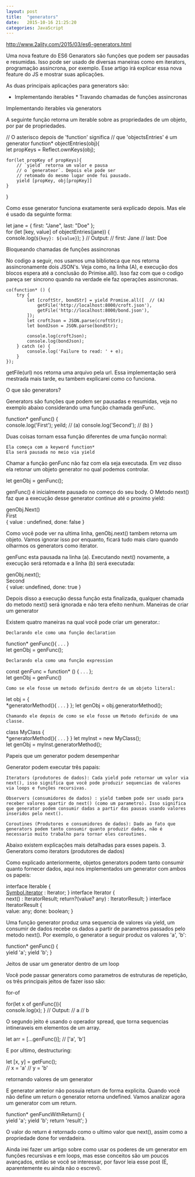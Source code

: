 ```yaml
---
layout: post
title:  "generators"
date:   2015-10-16 21:25:20
categories: JavaScript 
---
```




http://www.2ality.com/2015/03/es6-generators.html

Uma nova feature do ES6 Genarators são funções que podem ser pausadas e resumidas. Isso pode ser usado de diversas maneiras como em iterators, programação assincrona, por exemplo. Esse artigo irá explicar essa nova feature do JS e mostrar suas aplicações.

As duas principais aplicações para generators são:
* Implementando iterables * Travando chamadas de funções assincronas

Implementando iterables via generators

A seguinte função retorna um iterable sobre as propriedades de um objeto, por par de propriedades.

// O asterisco depois de 'function' significa
// que 'objectsEntries' é um generator
function* objectEntries(obj){  
    let propKeys = Reflect.ownKeys(obj);

    for(let propKey of propKeys){
        // `yield` retorna um valor e pausa
        // o `generateor`. Depois ele pode ser
        // retomado do mesmo lugar onde foi pausado.
        yield [propKey, obj[propKey]]
    }
}

Como esse generator funciona exatamente será explicado depois. Mas ele é usado da seguinte forma:

let jane = { first: "Jane", last: "Doe" };  
for (let [key, value] of objectEntries(jane)) {  
    console.log(`${key}: ${value}`);
}
// Output:
// first: Jane
// last: Doe

Bloqueando chamadas de funções assincronas

No codigo a seguir, nos usamos uma biblioteca que nos retorna assincronamente dois JSON's. Veja como, na linha (A), e execução dos blocos espera até a conclusão do Primise.all(). Isso faz com que o codigo pareça ser sincrono quando na verdade ele faz operações assincronas.

    co(function* () {
        try {
            let [croftStr, bondStr] = yield Promise.all([  // (A)
                getFile('http://localhost:8000/croft.json'),
                getFile('http://localhost:8000/bond.json'),
            ]);
            let croftJson = JSON.parse(croftStr);
            let bondJson = JSON.parse(bondStr);

            console.log(croftJson);
            console.log(bondJson);
        } catch (e) {
            console.log('Failure to read: ' + e);
        }
    });

getFile(url) nos retorna uma arquivo pela url. Essa implementação será mestrada mais tarde, eu tambem explicarei como co funciona.

O que são generators?

Generators são funções que podem ser pausadas e resumidas, veja no exemplo abaixo considerando uma função chamada genFunc.

function* genFunc() {  
    console.log('First');
    yeild; // (a)
    console.log('Second'); // (b)
}

Duas coisas tornam essa função diferentes de uma função normal:

    Ela começa com a keyword function*
    Ela será pausada no meio via yield

Chamar a função genFunc não faz com ela seja executada. Em vez disso ela retonar um objeto generator no qual podemos controlar.

let genObj = genFunc();  

genFunc() é inicialmente pausado no começo do seu body. O Metodo next() faz que a execução desse generator continue até o proximo yield:

genObj.Next()  
First  
{ value : undefined, done: false }

Como você pode ver na ultima linha, genObj.next() tambem retorna um objeto. Vamos ignorar isso por enquanto, ficará tudo mais claro quando olharmos os generators como iterator.

genFunc esta pausada na linha (a). Executando next() novamente, a execução será retomada e a linha (b) será executada:

genObj.next();  
Second  
{ value: undefined, done: true }

Depois disso a execução dessa função esta finalizada, qualquer chamada do metodo next() será ignorada e não tera efeito nenhum.
Maneiras de criar um generator

Existem quatro maneiras na qual você pode criar um generator.:

    Declarando ele como uma função declaration

function* genFunc(){ . . . }  
let genObj = genFunc();  

    Declarando ela como uma função expression

const genFunc = function* () { . . . };  
let genObj = genFunc()  

    Como se ele fosse um metodo definido dentro de um objeto literal:

let obj = {  
    *generatorMethod(){
        . . . 
    }
};
let genObj = obj.generatorMethod();  

    Chamando ele depois de como se ele fosse um Metodo definido de uma classe.

class MyClass {  
    *generatorMethod(){
        . . . 
    }
}
let myInst = new MyClass();  
let genObj = myInst.generatorMethod();  

Papeis que um generator podem desempenhar

Generator podem executar três papais:

    Iterators (produtores de dados): Cada yield pode retornar um valor via next(), isso significa que você pode produzir sequencias de valores via loops e funções recursivas.

    Observers (consumidores de dados) : yield tambem pode ser usado para receber valores apartir do next() (como um parametro). Isso significa que generator podem consumir dadas a partir das pausas usando valores inseridos pelo next().

    Coroutines (Produtores e consumidores de dados): Dado ao fato que generators podem tanto consumir quanto produzir dados, não é necessario muito trabalho para tornar eles coroutines.

Abaixo existem explicações mais detalhadas para esses papeis.
3. Generators como iterators (produtores de dados)

Como explicado anteriormente, objetos generators podem tanto consumir quanto fornecer dados, aqui nos implementados um generator com ambos os papeis:

interface Iterable {  
    [Symbol.iterator]() : Iterator;
}
interface Iterator {  
    next() : IteratorResult;
    return?(value? any) : IteratorResult;
}
interface IteratorResult {  
    value: any;
    done: boolean;
}

Uma função generator produz uma sequencia de valores via yield, um consumir de dados recebe os dados a partir de parametros passados pelo metodo next(). Por exemplo, o generator a seguir produz os valores 'a', 'b':

function* genFunc() {  
    yield 'a';
    yield 'b';
}

Jeitos de usar um generator dentro de um loop

Você pode passar generators como parametros de estruturas de repetição, os três principais jeitos de fazer isso são:

for-of

for(let x of genFunc()){  
    console.log(x);
}
// Output:
// a
// b

O segundo jeito é usando o operador spread, que torna sequencias intineraveis em elementos de um array.

let arr = [...genFunc()]; // ['a', 'b']  

E por ultimo, destructuring:

let [x, y] = getFunc();  
// x = 'a'
// y = 'b'

retornando valores de um generator

E generator anterior não possuia return de forma explicita. Quando você não define um return o generator retorna undefined. Vamos analizar agora um generator com um return.

function* genFuncWithReturn() {  
    yield 'a';
    yield 'b';
    return 'result';
}

O valor do return é retornado como o ultimo valor que next(), assim como a propriedade done for verdadeira.

Ainda irei fazer um artigo sobre como usar os poderes de um generator em funções recursivas e em loops, mas esse conceitos são um poucos avançados, então se você se interessar, por favor leia esse post (É, aparentemente eu ainda não o escrevi).
